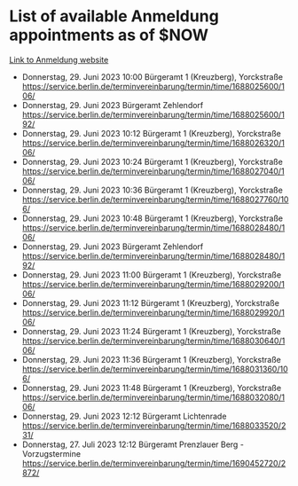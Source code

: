 # List of available Anmeldung appointments as of $NOW
[Link to Anmeldung website](https://service.berlin.de/terminvereinbarung/termin/tag.php?termin=1&anliegen[]=120686&dienstleisterlist=122210,122217,327316,122219,327312,122227,327314,122231,327346,122243,327348,122254,122252,329742,122260,329745,122262,329748,122271,327278,122273,327274,122277,327276,330436,122280,327294,122282,327290,122284,327292,122291,327270,122285,327266,122286,327264,122296,327268,150230,329760,122297,327286,122294,327284,122312,329763,122314,329775,122304,327330,122311,327334,122309,327332,317869,122281,327352,122279,329772,122283,122276,327324,122274,327326,122267,329766,122246,327318,122251,327320,122257,327322,122208,327298,122226,327300&herkunft=http%3A%2F%2Fservice.berlin.de%2Fdienstleistung%2F120686%2F)
- Donnerstag, 29. Juni 2023 10:00 Bürgeramt 1 (Kreuzberg), Yorckstraße https://service.berlin.de/terminvereinbarung/termin/time/1688025600/106/
- Donnerstag, 29. Juni 2023  Bürgeramt Zehlendorf https://service.berlin.de/terminvereinbarung/termin/time/1688025600/192/
- Donnerstag, 29. Juni 2023 10:12 Bürgeramt 1 (Kreuzberg), Yorckstraße https://service.berlin.de/terminvereinbarung/termin/time/1688026320/106/
- Donnerstag, 29. Juni 2023 10:24 Bürgeramt 1 (Kreuzberg), Yorckstraße https://service.berlin.de/terminvereinbarung/termin/time/1688027040/106/
- Donnerstag, 29. Juni 2023 10:36 Bürgeramt 1 (Kreuzberg), Yorckstraße https://service.berlin.de/terminvereinbarung/termin/time/1688027760/106/
- Donnerstag, 29. Juni 2023 10:48 Bürgeramt 1 (Kreuzberg), Yorckstraße https://service.berlin.de/terminvereinbarung/termin/time/1688028480/106/
- Donnerstag, 29. Juni 2023  Bürgeramt Zehlendorf https://service.berlin.de/terminvereinbarung/termin/time/1688028480/192/
- Donnerstag, 29. Juni 2023 11:00 Bürgeramt 1 (Kreuzberg), Yorckstraße https://service.berlin.de/terminvereinbarung/termin/time/1688029200/106/
- Donnerstag, 29. Juni 2023 11:12 Bürgeramt 1 (Kreuzberg), Yorckstraße https://service.berlin.de/terminvereinbarung/termin/time/1688029920/106/
- Donnerstag, 29. Juni 2023 11:24 Bürgeramt 1 (Kreuzberg), Yorckstraße https://service.berlin.de/terminvereinbarung/termin/time/1688030640/106/
- Donnerstag, 29. Juni 2023 11:36 Bürgeramt 1 (Kreuzberg), Yorckstraße https://service.berlin.de/terminvereinbarung/termin/time/1688031360/106/
- Donnerstag, 29. Juni 2023 11:48 Bürgeramt 1 (Kreuzberg), Yorckstraße https://service.berlin.de/terminvereinbarung/termin/time/1688032080/106/
- Donnerstag, 29. Juni 2023 12:12 Bürgeramt Lichtenrade https://service.berlin.de/terminvereinbarung/termin/time/1688033520/231/
- Donnerstag, 27. Juli 2023 12:12 Bürgeramt Prenzlauer Berg - Vorzugstermine https://service.berlin.de/terminvereinbarung/termin/time/1690452720/2872/

